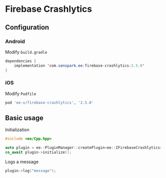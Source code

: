 # Firebase Crashlytics
## Configuration
### Android
Modify `build.gradle`
```java
dependencies {
    implementation 'com.senspark.ee:firebase-crashlytics:2.5.0'
}
```

### iOS
Modify `Podfile`
```ruby
pod 'ee-x/firebase-crashlytics', '2.5.0'
```

## Basic usage
Initialization
```cpp
#include <ee/Cpp.hpp>

auto plugin = ee::PluginManager::createPlugin<ee::IFirebaseCrashlytics>();
co_await plugin->initialize();
```

Logs a message
```cpp
plugin->log("message");
```